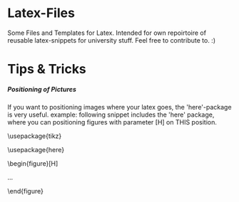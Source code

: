 Latex-Files
===========

Some Files and Templates for Latex. Intended for own repoirtoire of reusable latex-snippets for university stuff.
Feel free to contribute to. :)

Tips & Tricks
=============

##### Positioning of Pictures

If you want to positioning images where your latex goes, the 'here'-package is very useful.
example: following snippet includes the 'here' package, where you can positioning figures with parameter [H] on THIS position.

\usepackage{tikz}

\usepackage{here} 

\begin{figure}[H]

...

\end{figure}